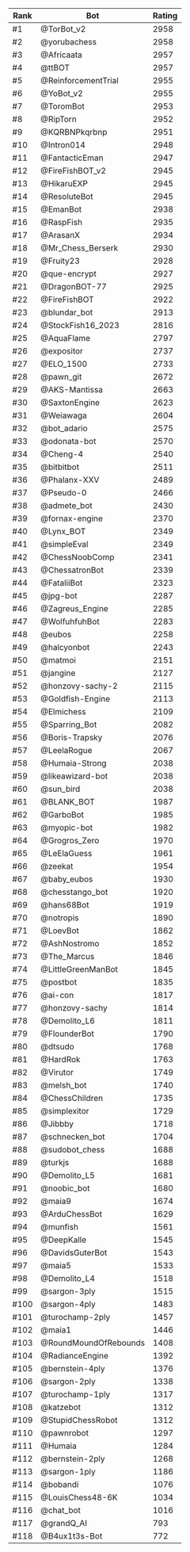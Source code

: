 Rank|Bot|Rating
---|---|---
#1|@TorBot_v2|2958
#2|@yorubachess|2958
#3|@Africaata|2957
#4|@ttBOT|2957
#5|@ReinforcementTrial|2955
#6|@YoBot_v2|2955
#7|@ToromBot|2953
#8|@RipTorn|2952
#9|@KQRBNPkqrbnp|2951
#10|@Intron014|2948
#11|@FantacticEman|2947
#12|@FireFishBOT_v2|2945
#13|@HikaruEXP|2945
#14|@ResoluteBot|2945
#15|@EmanBot|2938
#16|@RaspFish|2935
#17|@ArasanX|2934
#18|@Mr_Chess_Berserk|2930
#19|@Fruity23|2928
#20|@que-encrypt|2927
#21|@DragonBOT-77|2925
#22|@FireFishBOT|2922
#23|@blundar_bot|2913
#24|@StockFish16_2023|2816
#25|@AquaFlame|2797
#26|@expositor|2737
#27|@ELO_1500|2733
#28|@pawn_git|2672
#29|@AKS-Mantissa|2663
#30|@SaxtonEngine|2623
#31|@Weiawaga|2604
#32|@bot_adario|2575
#33|@odonata-bot|2570
#34|@Cheng-4|2540
#35|@bitbitbot|2511
#36|@Phalanx-XXV|2489
#37|@Pseudo-0|2466
#38|@admete_bot|2430
#39|@fornax-engine|2370
#40|@Lynx_BOT|2349
#41|@simpleEval|2349
#42|@ChessNoobComp|2341
#43|@ChessatronBot|2339
#44|@FataliiBot|2323
#45|@jpg-bot|2287
#46|@Zagreus_Engine|2285
#47|@WolfuhfuhBot|2283
#48|@eubos|2258
#49|@halcyonbot|2243
#50|@matmoi|2151
#51|@jangine|2127
#52|@honzovy-sachy-2|2115
#53|@Goldfish-Engine|2113
#54|@Elmichess|2109
#55|@Sparring_Bot|2082
#56|@Boris-Trapsky|2076
#57|@LeelaRogue|2067
#58|@Humaia-Strong|2038
#59|@likeawizard-bot|2038
#60|@sun_bird|2038
#61|@BLANK_BOT|1987
#62|@GarboBot|1985
#63|@myopic-bot|1982
#64|@Grogros_Zero|1970
#65|@LeElaGuess|1961
#66|@zeekat|1954
#67|@baby_eubos|1930
#68|@chesstango_bot|1920
#69|@hans68Bot|1919
#70|@notropis|1890
#71|@LoevBot|1862
#72|@AshNostromo|1852
#73|@The_Marcus|1846
#74|@LittleGreenManBot|1845
#75|@postbot|1835
#76|@ai-con|1817
#77|@honzovy-sachy|1814
#78|@Demolito_L6|1811
#79|@FlounderBot|1790
#80|@dtsudo|1768
#81|@HardRok|1763
#82|@Virutor|1749
#83|@melsh_bot|1740
#84|@ChessChildren|1735
#85|@simplexitor|1729
#86|@Jibbby|1718
#87|@schnecken_bot|1704
#88|@sudobot_chess|1688
#89|@turkjs|1688
#90|@Demolito_L5|1681
#91|@noobic_bot|1680
#92|@maia9|1674
#93|@ArduChessBot|1629
#94|@munfish|1561
#95|@DeepKalle|1545
#96|@DavidsGuterBot|1543
#97|@maia5|1533
#98|@Demolito_L4|1518
#99|@sargon-3ply|1515
#100|@sargon-4ply|1483
#101|@turochamp-2ply|1457
#102|@maia1|1446
#103|@RoundMoundOfRebounds|1408
#104|@RadianceEngine|1392
#105|@bernstein-4ply|1376
#106|@sargon-2ply|1338
#107|@turochamp-1ply|1317
#108|@katzebot|1312
#109|@StupidChessRobot|1312
#110|@pawnrobot|1297
#111|@Humaia|1284
#112|@bernstein-2ply|1268
#113|@sargon-1ply|1186
#114|@bobandi|1076
#115|@LouisChess48-6K|1034
#116|@chat_bot|1016
#117|@grandQ_AI|793
#118|@B4ux1t3s-Bot|772
